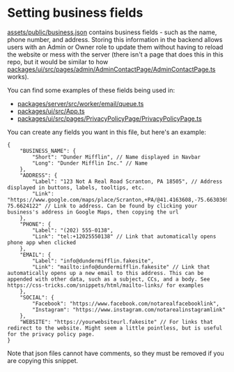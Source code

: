 # Setting business fields
[assets/public/business.json](assets/public/business.json) contains business fields - such as the name, phone number, and address. Storing this information in the backend allows users with an Admin or Owner role to update them without having to reload the website or mess with the server (there isn't a page that does this in this repo, but it would be similar to how [packages/ui/src/pages/admin/AdminContactPage/AdminContactPage.ts](packages/ui/src/pages/admin/AdminContactPage/AdminContactPage.ts) works).

You can find some examples of these fields being used in:  
- [packages/server/src/worker/email/queue.ts](packages/server/src/worker/email/queue.ts)
- [packages/ui/src/App.ts](packages/ui/src/App.ts)
- [packages/ui/src/pages/PrivacyPolicyPage/PrivacyPolicyPage.ts](packages/ui/src/pages/PrivacyPolicyPage/PrivacyPolicyPage.ts)

You can create any fields you want in this file, but here's an example:  
```
{
    "BUSINESS_NAME": {
        "Short": "Dunder Mifflin", // Name displayed in Navbar
        "Long": "Dunder Mifflin Inc." // Name
    },
    "ADDRESS": {
        "Label": "123 Not A Real Road Scranton, PA 18505", // Address displayed in buttons, labels, tooltips, etc.
        "Link": "https://www.google.com/maps/place/Scranton,+PA/@41.4163608,-75.6630369,21z/data=!4m5!3m4!1s0x89c4d93a77484bbb:0xfff27920ab9bfae8!8m2!3d41.408969!4d-75.6624122" // Link to address. Can be found by clicking your business's address in Google Maps, then copying the url
    },
    "PHONE": {
        "Label": "(202) 555-0138",
        "Link": "tel:+12025550138" // Link that automatically opens phone app when clicked
    },
    "EMAIL": {
        "Label": "info@dundermifflin.fakesite",
        "Link": "mailto:info@dundermifflin.fakesite" // Link that automatically opens up a new email to this address. This can be appended with other data, such as a subject, CCs, and a body. See https://css-tricks.com/snippets/html/mailto-links/ for examples
    },
    "SOCIAL": {
        "Facebook": "https://www.facebook.com/notarealfacebooklink",
        "Instagram": "https://www.instagram.com/notarealinstagramlink"
    },
    "WEBSITE": "https://yourwebsiteurl.fakesite" // For links that redirect to the website. Might seem a little pointless, but is useful for the privacy policy page.
}
```
Note that json files cannot have comments, so they must be removed if you are copying this snippet.